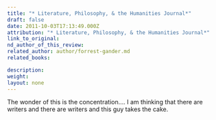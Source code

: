 ```yaml
---
title: "* Literature, Philosophy, & the Humanities Journal*"
draft: false
date: 2011-10-03T17:13:49.000Z
attribution: "* Literature, Philosophy, & the Humanities Journal*"
link_to_original:
nd_author_of_this_review:
related_author: author/forrest-gander.md
related_books:

description:
weight:
layout: none
---
```

The wonder of this is the concentration…. I am thinking that there are writers and there are writers and this guy takes the cake.

